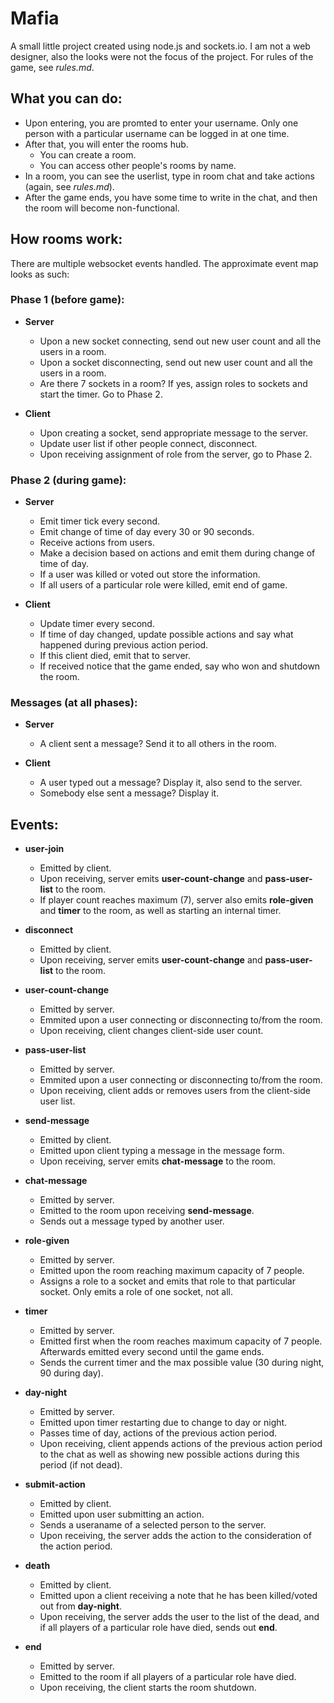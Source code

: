 ﻿# Mafia
A small little project created using node.js and sockets.io.
I am not a web designer, also the looks were not the focus of the project.
For rules of the game, see *rules.md*.

## What you can do:
* Upon entering, you are promted to enter your username. Only one person with a particular username can be logged in at one time.
* After that, you will enter the rooms hub.
	* You can create a room.
	* You can access other people's rooms by name.
* In a room, you can see the userlist, type in room chat and take actions (again, see *rules.md*).
* After the game ends, you have some time to write in the chat, and then the room will become non-functional.

## How rooms work:
There are multiple websocket events handled.
The approximate event map looks as such:

### Phase 1 (before game):
* **Server**
	* Upon a new socket connecting, send out new user count and all the users in a room.
	* Upon a socket disconnecting, send out new user count and all the users in a room.
	* Are there 7 sockets in a room? If yes, assign roles to sockets and start the timer. Go to Phase 2.

* **Client**
	* Upon creating a socket, send appropriate message to the server.
	* Update user list if other people connect, disconnect.
	* Upon receiving assignment of role from the server, go to Phase 2.

### Phase 2 (during game):
* **Server**
	* Emit timer tick every second.
	* Emit change of time of day every 30 or 90 seconds.
	* Receive actions from users.
	* Make a decision based on actions and emit them during change of time of day.
	* If a user was killed or voted out store the information.
	* If all users of a particular role were killed, emit end of game.

* **Client**
	* Update timer every second.
	* If time of day changed, update possible actions and say what happened during previous action period.
	* If this client died, emit that to server.
	* If received notice that the game ended, say who won and shutdown the room.

### Messages (at all phases):
* **Server**
	* A client sent a message? Send it to all others in the room.

* **Client**
	* A user typed out a message? Display it, also send to the server.
	* Somebody else sent a message? Display it.

## Events:
* **user-join**
	* Emitted by client.
	* Upon receiving, server emits **user-count-change** and **pass-user-list** to the room.
	* If player count reaches maximum (7), server also emits **role-given** and **timer** to the room, as well as starting an internal timer.

* **disconnect**
	* Emitted by client.
	* Upon receiving, server emits **user-count-change** and **pass-user-list** to the room.

* **user-count-change**
	* Emitted by server.
	* Emmited upon a user connecting or disconnecting to/from the room.
	* Upon receiving, client changes client-side user count.

* **pass-user-list**
	* Emitted by server.
	* Emmited upon a user connecting or disconnecting to/from the room.
	* Upon receiving, client adds or removes users from the client-side user list.

* **send-message**
	* Emitted by client.
	* Emitted upon client typing a message in the message form.
	* Upon receiving, server emits **chat-message** to the room.

* **chat-message**
	* Emitted by server.
	* Emitted to the room upon receiving **send-message**.
	* Sends out a message typed by another user.

* **role-given**
	* Emitted by server.
	* Emitted upon the room reaching maximum capacity of 7 people.
	* Assigns a role to a socket and emits that role to that particular socket. Only emits a role of one socket, not all.

* **timer**
	* Emitted by server.
	* Emitted first when the room reaches maximum capacity of 7 people. Afterwards emitted every second until the game ends.
	* Sends the current timer and the max possible value (30 during night, 90 during day).

* **day-night**
	* Emitted by server.
	* Emitted upon timer restarting due to change to day or night.
	* Passes time of day, actions of the previous action period.
	* Upon receiving, client appends actions of the previous action period to the chat as well as showing new possible actions during this period (if not dead).

* **submit-action**
	* Emitted by client.
	* Emitted upon user submitting an action.
	* Sends a useraname of a selected person to the server.
	* Upon receiving, the server adds the action to the consideration of the action period.

* **death**
	* Emitted by client.
	* Emitted upon a client receiving a note that he has been killed/voted out from **day-night**.
	* Upon receiving, the server adds the user to the list of the dead, and if all players of a particular role have died, sends out **end**.

* **end**
	* Emitted by server.
	* Emitted to the room if all players of a particular role have died.
	* Upon receiving, the client starts the room shutdown.
